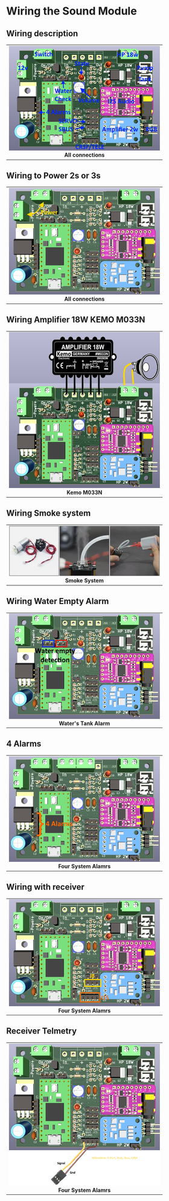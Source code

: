 # Wiring the Sound Module

## Wiring description 
<table cellspacing=0>
  <tr>
    <td align=center width=400><a href="https://github.com/pierrotm777/SoundModule_Teensy4.0-version/blob/main/All_Wirings.md"><img src="https://github.com/pierrotm777/SoundModule_Teensy4.0-version/blob/main/Wiring.png" border="0" name="submit" title="Sound Module" alt="Sound Module v1.0"/></a><br><b>All connections</td>
  </tr>
</table>

## Wiring to Power 2s or 3s 
<table cellspacing=0>
  <tr>
    <td align=center width=400><a href="https://github.com/pierrotm777/SoundModule_Teensy4.0-version/blob/main/Power_Wiring.md"><img src="https://github.com/pierrotm777/SoundModule_Teensy4.0-version/blob/main/Power_Wiring.png" border="0" name="submit" title="Sound Module" alt="Sound Module v1.0"/></a><br><b>All connections</td>
  </tr>
</table>

## Wiring Amplifier 18W KEMO M033N
<table cellspacing=0>
  <tr>
    <td align=center width=400><a href="https://github.com/pierrotm777/SoundModule_Teensy4.0-version/blob/main/Kemo_MN033N.md"><img src="https://github.com/pierrotm777/SoundModule_Teensy4.0-version/blob/main/ampli18w.jpg" border="0" name="submit" title="Sound Module" alt="Sound Module v1.0"/></a><br><b>Kemo M033N</td>
  </tr>
</table>

## Wiring Smoke system
<table cellspacing=0>
  <tr>
    <td align=center width=400><a href="https://github.com/pierrotm777/SoundModule_Teensy4.0-version/blob/main/Smoke_System.md"><img src="https://github.com/pierrotm777/SoundModule_Teensy4.0-version/blob/main/Smoke_System.png" border="0" name="submit" title="Sound Module" alt="Smoke System"/></a><br><b>Smoke System</td>
  </tr>
</table>

## Wiring Water Empty Alarm
<table cellspacing=0>
  <tr>
    <td align=center width=400><a href="https://github.com/pierrotm777/SoundModule_Teensy4.0-version/blob/main/Alarm_Water_System.md"><img src="https://github.com/pierrotm777/SoundModule_Teensy4.0-version/blob/main/Water_Empy_Detection.png" border="0" name="submit" title="Sound Module" alt="Water's Tank Alarm"/></a><br><b>Water's Tank Alarm</td>
  </tr>
</table>

## 4 Alarms
<table cellspacing=0>
  <tr>
    <td align=center width=400><a href="https://github.com/pierrotm777/SoundModule_Teensy4.0-version/blob/main/Four_Alarms_System.md"><img src="https://github.com/pierrotm777/SoundModule_Teensy4.0-version/blob/main/Four_Alarms_System.png" border="0" name="submit" title="Sound Module" alt="Soke System"/></a><br><b>Four System Alamrs</td>
  </tr>
</table>

## Wiring with receiver
<table cellspacing=0>
  <tr>
    <td align=center width=400><a href="https://github.com/pierrotm777/SoundModule_Teensy4.0-version/blob/main/Receiver_Wiring.md"><img src="https://github.com/pierrotm777/SoundModule_Teensy4.0-version/blob/main/SBUS_CRSF_Telemetry.png" border="0" name="submit" title="Sound Module" alt="Soke System"/></a><br><b>Four System Alamrs</td>
  </tr>
</table>

## Receiver Telmetry
<table cellspacing=0>
  <tr>
    <td align=center width=400><a href="https://github.com/pierrotm777/SoundModule_Teensy4.0-version/blob/main/Receiver_Telemetry.md"><img src="https://github.com/pierrotm777/SoundModule_Teensy4.0-version/blob/main/Receiver_Telemetry.png" border="0" name="submit" title="Sound Module" alt="Soke System"/></a><br><b>Four System Alamrs</td>
  </tr>
</table>